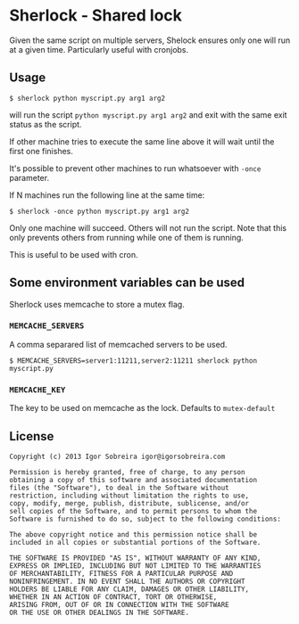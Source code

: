 # Sherlock - Shared lock

Given the same script on multiple servers, Shelock ensures only one
will run at a given time. Particularly useful with cronjobs.

## Usage

    $ sherlock python myscript.py arg1 arg2

will run the script `python myscript.py arg1 arg2` and exit with the
same exit status as the script.

If other machine tries to execute the same line above it will wait
until the first one finishes.

It's possible to prevent other machines to run whatsoever with `-once`
parameter.

If N machines run the following line at the same time:

    $ sherlock -once python myscript.py arg1 arg2

Only one machine will succeed. Others will not run the script. Note
that this only prevents others from running while one of them is running.

This is useful to be used with cron.

## Some environment variables can be used

Sherlock uses memcache to store a mutex flag.

### `MEMCACHE_SERVERS`

A comma separared list of memcached servers to be used.

    $ MEMCACHE_SERVERS=server1:11211,server2:11211 sherlock python myscript.py

### `MEMCACHE_KEY`

The key to be used on memcache as the lock. Defaults to `mutex-default`

## License

```
Copyright (c) 2013 Igor Sobreira igor@igorsobreira.com

Permission is hereby granted, free of charge, to any person
obtaining a copy of this software and associated documentation
files (the "Software"), to deal in the Software without
restriction, including without limitation the rights to use,
copy, modify, merge, publish, distribute, sublicense, and/or
sell copies of the Software, and to permit persons to whom the
Software is furnished to do so, subject to the following conditions:

The above copyright notice and this permission notice shall be
included in all copies or substantial portions of the Software.

THE SOFTWARE IS PROVIDED "AS IS", WITHOUT WARRANTY OF ANY KIND,
EXPRESS OR IMPLIED, INCLUDING BUT NOT LIMITED TO THE WARRANTIES
OF MERCHANTABILITY, FITNESS FOR A PARTICULAR PURPOSE AND
NONINFRINGEMENT. IN NO EVENT SHALL THE AUTHORS OR COPYRIGHT
HOLDERS BE LIABLE FOR ANY CLAIM, DAMAGES OR OTHER LIABILITY,
WHETHER IN AN ACTION OF CONTRACT, TORT OR OTHERWISE,
ARISING FROM, OUT OF OR IN CONNECTION WITH THE SOFTWARE
OR THE USE OR OTHER DEALINGS IN THE SOFTWARE.
```
